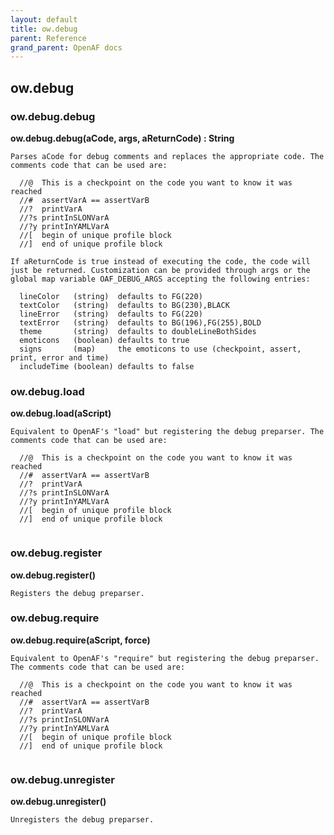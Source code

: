 ```yaml
---
layout: default
title: ow.debug
parent: Reference
grand_parent: OpenAF docs
---
```



## ow.debug

### ow.debug.debug

__ow.debug.debug(aCode, args, aReturnCode) : String__

````
Parses aCode for debug comments and replaces the appropriate code. The comments code that can be used are:

  //@  This is a checkpoint on the code you want to know it was reached
  //#  assertVarA == assertVarB
  //?  printVarA
  //?s printInSLONVarA
  //?y printInYAMLVarA
  //[  begin of unique profile block
  //]  end of unique profile block

If aReturnCode is true instead of executing the code, the code will just be returned. Customization can be provided through args or the global map variable OAF_DEBUG_ARGS accepting the following entries:

  lineColor   (string)  defaults to FG(220)
  textColor   (string)  defaults to BG(230),BLACK
  lineError   (string)  defaults to FG(220)
  textError   (string)  defaults to BG(196),FG(255),BOLD
  theme       (string)  defaults to doubleLineBothSides
  emoticons   (boolean) defaults to true
  signs       (map)     the emoticons to use (checkpoint, assert, print, error and time)
  includeTime (boolean) defaults to false
````
### ow.debug.load

__ow.debug.load(aScript)__

````
Equivalent to OpenAF's "load" but registering the debug preparser. The comments code that can be used are:

  //@  This is a checkpoint on the code you want to know it was reached
  //#  assertVarA == assertVarB
  //?  printVarA
  //?s printInSLONVarA
  //?y printInYAMLVarA
  //[  begin of unique profile block
  //]  end of unique profile block


````
### ow.debug.register

__ow.debug.register()__

````
Registers the debug preparser.
````
### ow.debug.require

__ow.debug.require(aScript, force)__

````
Equivalent to OpenAF's "require" but registering the debug preparser. The comments code that can be used are:

  //@  This is a checkpoint on the code you want to know it was reached
  //#  assertVarA == assertVarB
  //?  printVarA
  //?s printInSLONVarA
  //?y printInYAMLVarA
  //[  begin of unique profile block
  //]  end of unique profile block


````
### ow.debug.unregister

__ow.debug.unregister()__

````
Unregisters the debug preparser.
````
